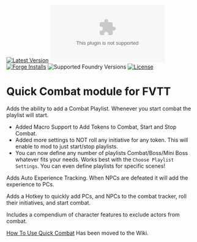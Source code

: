 [![Latest Version](https://img.shields.io/github/v/release/veevelder/quick-combat?display_name=tag&sort=semver&label=Latest%20Version)](https://github.com/veevelder/quick-combat/releases/latest)
![Latest Release Download Count](https://img.shields.io/github/downloads/veevelder/quick-combat/latest/module.zip)
[![Forge Installs](https://img.shields.io/badge/dynamic/json?label=Forge%20Installs&query=package.installs&suffix=%25&url=https%3A%2F%2Fforge-vtt.com%2Fapi%2Fbazaar%2Fpackage%2Fquick-combat&colorB=4aa94a)](https://forge-vtt.com/bazaar#package=quick-combat)
![Supported Foundry Versions](https://img.shields.io/endpoint?url=https://foundryshields.com/version?url=https://github.com/veevelder/quick-combat/releases/latest/download/module.json)
[![License](https://img.shields.io/github/license/veevelder/quick-combat?label=License)](LICENSE)

# Quick Combat module for FVTT
Adds the ability to add a Combat Playlist. Whenever you start combat the playlist will start.
 * Added Macro Support to Add Tokens to Combat, Start and Stop Combat.
 * Added more settings to NOT roll any initiative for any token. This will enable to mod to just start/stop playlists.
 * You can now define any number of playlists Combat/Boss/Mini Boss whatever fits your needs. Works best with the `Choose Playlist Settings`. You can even define playlists for specific scenes!

Adds Auto Experience Tracking. When NPCs are defeated it will add the experience to PCs.

Adds a Hotkey to quickly add PCs, and NPCs to the combat tracker, roll their initiatives, and start combat.

Includes a compendium of character features to exclude actors from combat.

[How To Use Quick Combat](https://github.com/veevelder/quick-combat/wiki) Has been moved to the Wiki.
